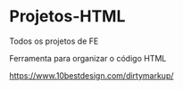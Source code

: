 # Projetos-HTML

Todos os projetos de FE

Ferramenta para organizar o código HTML

https://www.10bestdesign.com/dirtymarkup/